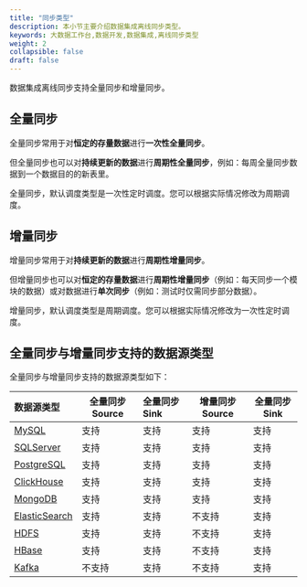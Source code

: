 ```yaml
---
title: "同步类型"
description: 本小节主要介绍数据集成离线同步类型。 
keywords: 大数据工作台,数据开发,数据集成,离线同步类型
weight: 2
collapsible: false
draft: false
---
```


数据集成离线同步支持全量同步和增量同步。

## 全量同步

全量同步常用于对**恒定的存量数据**进行**一次性全量同步**。

但全量同步也可以对**持续更新的数据**进行**周期性全量同步**，例如：每周全量同步数据到一个数据目的的新表里。

全量同步，默认调度类型是一次性定时调度。您可以根据实际情况修改为周期调度。

## 增量同步

增量同步常用于对**持续更新的数据**进行**周期性增量同步**。

但增量同步也可以对**恒定的存量数据**进行**周期性增量同步**（例如：每天同步一个模块的数据）或对数据进行**单次同步**（例如：测试时仅需同步部分数据）。

增量同步，默认调度类型是周期调度。您可以根据实际情况修改为一次性定时调度。

## 全量同步与增量同步支持的数据源类型

全量同步与增量同步支持的数据源类型如下：

| 数据源类型                                                   | 全量同步 Source | 全量同步 Sink | 增量同步 Source | 全量同步 Sink |
| :----------------------------------------------------------- | --------------- | :------------ | --------------- | ------------- |
| [MySQL](/bigdata/dataomnis/manual/source_data/add_data/mysql) | 支持            | 支持          | 支持            | 支持          |
| [SQLServer](/bigdata/dataomnis/manual/source_data/add_data/sqlserver) | 支持            | 支持          | 支持            | 支持          |
| [PostgreSQL](/bigdata/dataomnis/manual/source_data/add_data/postgresql) | 支持            | 支持          | 支持            | 支持          |
| [ClickHouse](/bigdata/dataomnis/manual/source_data/add_data/clickhouse) | 支持            | 支持          | 支持            | 支持          |
| [MongoDB](/bigdata/dataomnis/manual/source_data/add_data/mongodb) | 支持            | 支持          | 支持            | 支持          |
| [ElasticSearch](/bigdata/dataomnis/manual/source_data/add_data/elasticsearch) | 支持            | 支持          | 不支持          | 支持          |
| [HDFS](/bigdata/dataomnis/manual/source_data/add_data/hdfs)  | 支持            | 支持          | 不支持          | 支持          |
| [HBase](/bigdata/dataomnis/manual/source_data/add_data/hbase) | 支持            | 支持          | 不支持          | 支持          |
| [Kafka](/bigdata/dataomnis/manual/source_data/add_data/kafka) | 不支持          | 支持          | 不支持          | 支持          |

<!-- | 数据源类型                                                   | 全量同步 Source | 全量同步 Sink | 增量同步 Source | 全量同步 Sink |
| :----------------------------------------------------------- | --------------- | :------------ | --------------- | ------------- |
| [MySQL](/bigdata/dataomnis/manual/source_data/add_data/mysql) | 支持            | 支持          | 支持            | 支持          |
| [Oracle](/bigdata/dataomnis/manual/source_data/add_data/oracle) | 支持            | 支持          | 支持            | 支持          |
| [SQLServer](/bigdata/dataomnis/manual/source_data/add_data/sqlserver) | 支持            | 支持          | 支持            | 支持          |
| [PostgreSQL](/bigdata/dataomnis/manual/source_data/add_data/postgresql) | 支持            | 支持          | 支持            | 支持          |
| [DB2](/bigdata/dataomnis/manual/source_data/add_data/db2)    | 支持            | 支持          | 支持            | 支持          |
| [ClickHouse](/bigdata/dataomnis/manual/source_data/add_data/clickhouse) | 支持            | 支持          | 支持            | 支持          |
| [MongoDB](/bigdata/dataomnis/manual/source_data/add_data/mongodb) | 支持            | 支持          | 支持            | 支持          |
| [SAP HANA](/bigdata/dataomnis/manual/source_data/add_data/saphana) | 支持            | 支持          | 支持            | 支持          |
| [ElasticSearch](/bigdata/dataomnis/manual/source_data/add_data/elasticsearch) | 支持            | 支持          | 不支持          | 支持          |
| [FTP](/bigdata/dataomnis/manual/source_data/add_data/ftp)    | 支持            | 支持          | 不支持          | 支持          |
| [HDFS](/bigdata/dataomnis/manual/source_data/add_data/hdfs)  | 支持            | 支持          | 不支持          | 支持          |
| [Redis](/bigdata/dataomnis/manual/source_data/add_data/redis) | 不支持          | 支持          | 不支持          | 支持          |
| [Hive](/bigdata/dataomnis/manual/source_data/add_data/hive)  | 不支持          | 支持          | 不支持          | 支持          |
| [HBase](/bigdata/dataomnis/manual/source_data/add_data/hbase) | 支持            | 支持          | 不支持          | 支持          |
| [Kafka](/bigdata/dataomnis/manual/source_data/add_data/kafka) | 不支持          | 支持          | 不支持          | 支持          | -->
